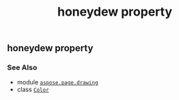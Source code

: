 ﻿---
title: honeydew property
second_title: Aspose.Page for Python via .NET API References
description: 
type: docs
weight: 670
url: /python-net/aspose.page.drawing/color/honeydew/
is_root: false
---

## honeydew property


### See Also
* module [`aspose.page.drawing`](../../)
* class [`Color`](/page/python-net/aspose.page.drawing/color)
